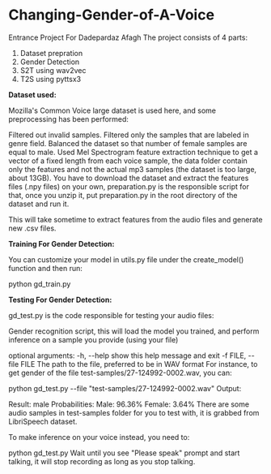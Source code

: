 # Changing-Gender-of-A-Voice
Entrance Project For Dadepardaz Afagh
The project consists of 4 parts:
1. Dataset prepration 
2. Gender Detection
3. S2T using wav2vec
4. T2S using pyttsx3

**Dataset used:**

Mozilla's Common Voice large dataset is used here, and some preprocessing has been performed:

Filtered out invalid samples.
Filtered only the samples that are labeled in genre field.
Balanced the dataset so that number of female samples are equal to male.
Used Mel Spectrogram feature extraction technique to get a vector of a fixed length from each voice sample, the data folder contain only the features and not the actual mp3 samples (the dataset is too large, about 13GB).
You have to download the dataset and extract the features files (.npy files) on your own, preparation.py is the responsible script for that, once you unzip it, put preparation.py in the root directory of the dataset and run it.

This will take sometime to extract features from the audio files and generate new .csv files.

**Training For Gender Detection:**

You can customize your model in utils.py file under the create_model() function and then run:

python gd_train.py

**Testing For Gender Detection:**

gd_test.py is the code responsible for testing your audio files:

Gender recognition script, this will load the model you trained, and perform
inference on a sample you provide (using your file)

optional arguments:
-h, --help            show this help message and exit
-f FILE, --file FILE  The path to the file, preferred to be in WAV format
For instance, to get gender of the file test-samples/27-124992-0002.wav, you can:

python gd_test.py --file "test-samples/27-124992-0002.wav"
Output:

Result: male
Probabilities:     Male: 96.36%    Female: 3.64%
There are some audio samples in test-samples folder for you to test with, it is grabbed from LibriSpeech dataset.

To make inference on your voice instead, you need to:

python gd_test.py
Wait until you see "Please speak" prompt and start talking, it will stop recording as long as you stop talking.

